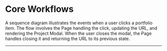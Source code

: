 # Core Workflows

A sequence diagram illustrates the events when a user clicks a portfolio item. The flow involves the Page handling the click, updating the URL, and rendering the Project Modal. When the user closes the modal, the Page handles closing it and returning the URL to its previous state.

---
